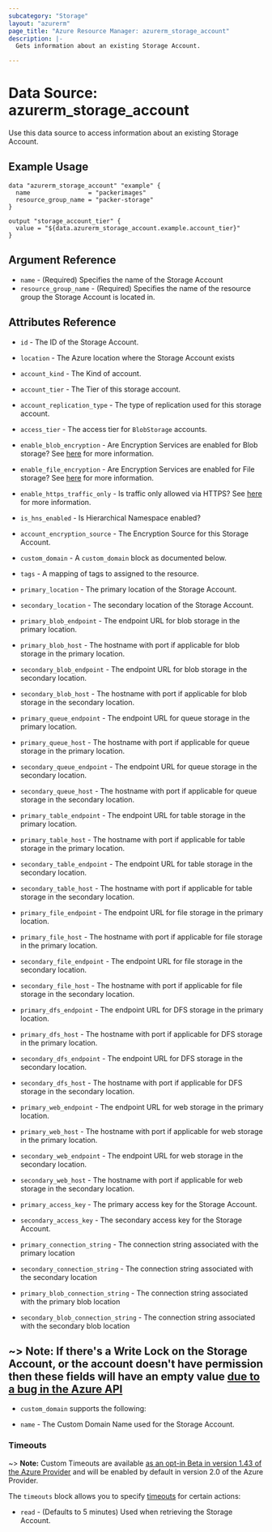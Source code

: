 ```yaml
---
subcategory: "Storage"
layout: "azurerm"
page_title: "Azure Resource Manager: azurerm_storage_account"
description: |-
  Gets information about an existing Storage Account.

---
```


# Data Source: azurerm_storage_account

Use this data source to access information about an existing Storage Account.

## Example Usage

```hcl
data "azurerm_storage_account" "example" {
  name                = "packerimages"
  resource_group_name = "packer-storage"
}

output "storage_account_tier" {
  value = "${data.azurerm_storage_account.example.account_tier}"
}
```

## Argument Reference

* `name` - (Required) Specifies the name of the Storage Account
* `resource_group_name` - (Required) Specifies the name of the resource group the Storage Account is located in.

## Attributes Reference

* `id` - The ID of the Storage Account.

* `location` - The Azure location where the Storage Account exists

* `account_kind` - The Kind of account.

* `account_tier` - The Tier of this storage account.

* `account_replication_type` - The type of replication used for this storage account.

* `access_tier` - The access tier for `BlobStorage` accounts.

* `enable_blob_encryption` - Are Encryption Services are enabled for Blob storage? See [here](https://azure.microsoft.com/en-us/documentation/articles/storage-service-encryption/)
    for more information.

* `enable_file_encryption` - Are Encryption Services are enabled for File storage? See [here](https://azure.microsoft.com/en-us/documentation/articles/storage-service-encryption/)
    for more information.

* `enable_https_traffic_only` - Is traffic only allowed via HTTPS? See [here](https://docs.microsoft.com/en-us/azure/storage/storage-require-secure-transfer/)
    for more information.
    
* `is_hns_enabled` - Is Hierarchical Namespace enabled?

* `account_encryption_source` - The Encryption Source for this Storage Account.

* `custom_domain` - A `custom_domain` block as documented below.

* `tags` - A mapping of tags to assigned to the resource.

* `primary_location` - The primary location of the Storage Account.

* `secondary_location` - The secondary location of the Storage Account.

* `primary_blob_endpoint` - The endpoint URL for blob storage in the primary location.

* `primary_blob_host` - The hostname with port if applicable for blob storage in the primary location.

* `secondary_blob_endpoint` - The endpoint URL for blob storage in the secondary location.

* `secondary_blob_host` - The hostname with port if applicable for blob storage in the secondary location.

* `primary_queue_endpoint` - The endpoint URL for queue storage in the primary location.

* `primary_queue_host` - The hostname with port if applicable for queue storage in the primary location.

* `secondary_queue_endpoint` - The endpoint URL for queue storage in the secondary location.

* `secondary_queue_host` - The hostname with port if applicable for queue storage in the secondary location.

* `primary_table_endpoint` - The endpoint URL for table storage in the primary location.

* `primary_table_host` - The hostname with port if applicable for table storage in the primary location.

* `secondary_table_endpoint` - The endpoint URL for table storage in the secondary location.

* `secondary_table_host` - The hostname with port if applicable for table storage in the secondary location.

* `primary_file_endpoint` - The endpoint URL for file storage in the primary location.

* `primary_file_host` - The hostname with port if applicable for file storage in the primary location.

* `secondary_file_endpoint` - The endpoint URL for file storage in the secondary location.

* `secondary_file_host` - The hostname with port if applicable for file storage in the secondary location.

* `primary_dfs_endpoint` - The endpoint URL for DFS storage in the primary location.

* `primary_dfs_host` - The hostname with port if applicable for DFS storage in the primary location.

* `secondary_dfs_endpoint` - The endpoint URL for DFS storage in the secondary location.

* `secondary_dfs_host` - The hostname with port if applicable for DFS storage in the secondary location.

* `primary_web_endpoint` - The endpoint URL for web storage in the primary location.

* `primary_web_host` - The hostname with port if applicable for web storage in the primary location.

* `secondary_web_endpoint` - The endpoint URL for web storage in the secondary location.

* `secondary_web_host` - The hostname with port if applicable for web storage in the secondary location.

* `primary_access_key` - The primary access key for the Storage Account.

* `secondary_access_key` - The secondary access key for the Storage Account.

* `primary_connection_string` - The connection string associated with the primary location

* `secondary_connection_string` - The connection string associated with the secondary location

* `primary_blob_connection_string` - The connection string associated with the primary blob location

* `secondary_blob_connection_string` - The connection string associated with the secondary blob location


~> **Note:** If there's a Write Lock on the Storage Account, or the account doesn't have permission then these fields will have an empty value [due to a bug in the Azure API](https://github.com/Azure/azure-rest-api-specs/issues/6363)
---

* `custom_domain` supports the following:

* `name` - The Custom Domain Name used for the Storage Account.

### Timeouts

~> **Note:** Custom Timeouts are available [as an opt-in Beta in version 1.43 of the Azure Provider](/docs/providers/azurerm/guides/2.0-beta.html) and will be enabled by default in version 2.0 of the Azure Provider.

The `timeouts` block allows you to specify [timeouts](https://www.terraform.io/docs/configuration/resources.html#timeouts) for certain actions:

* `read` - (Defaults to 5 minutes) Used when retrieving the Storage Account.
